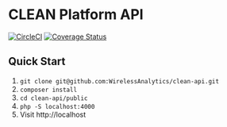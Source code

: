 # CLEAN Platform API

[![CircleCI](https://circleci.com/gh/WirelessAnalytics/clean-api.svg?style=svg&circle-token=c6b1c08cf02dda6a4e5c192397919064a63abdd3)](https://circleci.com/gh/WirelessAnalytics/clean-api) [![Coverage Status](https://coveralls.io/repos/github/WirelessAnalytics/clean-api/badge.svg?t=Gtw2zj)](https://coveralls.io/github/WirelessAnalytics/clean-api)

## Quick Start

1. `git clone git@github.com:WirelessAnalytics/clean-api.git`
2. `composer install`
3. `cd clean-api/public`
4. `php -S localhost:4000`
5. Visit http://localhost
